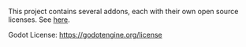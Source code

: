This project contains several addons, each with their own open source licenses. See [here](https://github.com/etherealxx/ai-for-game-godot-college-projects/tree/main/addons).

Godot License: https://godotengine.org/license